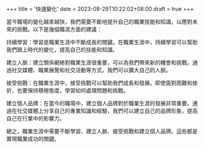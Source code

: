 +++
title = '快速變化'
date = 2023-08-29T10:22:02+08:00
draft = true
+++

當今職場的變化越來越快，我們需要不斷地提升自己的職業技能和知識，以應對未來的挑戰。以下是幾個職涯方面的建議：

持續學習：學習是職業生涯中不斷成長的關鍵。在職業生涯中，持續學習可以幫助我們跟上時代的變化，提高自己的技能和知識。

建立人脈：建立關係網絡對職業生涯很重要，可以為我們帶來新的機會和挑戰。通過社交媒體、職業展覽和社交活動等方式，我們可以擴大自己的人脈。

接受挑戰：在職業生涯中，接受挑戰可以幫助我們成長和發展。即使面對困難和挫折，也要保持積極態度，學習如何處理問題和挑戰。

建立個人品牌：在當今的職場中，建立個人品牌對於職業生涯的發展非常重要。通過在社交媒體上分享自己的專業知識和經驗，我們可以建立自己的品牌形象，提高自己在行業中的影響力。

總之，職業生涯中需要不斷學習、建立人脈、接受挑戰和建立個人品牌。這些都是實現職業成功的關鍵。
